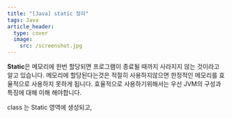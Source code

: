 ```yaml
---
title: "[Java] static 정리"
tags: Java
article_header:
  type: cover
  image:
    src: /screenshot.jpg
---
```


**Static**은 메모리에 한번 할당되면 프로그램이 종료될 때까지 사라지지 않는 것이라고 알고 있습니다. 
메모리에 할당된다는것은 적절히 사용하지않으면 한정적인 메모리를 효율적으로 사용하지 못하게 됩니다. 
효율적으로 사용하기위해서는 우선 JVM의 구성과 특징에 대해 이해 해야합니다.

class 는 Static 영역에 생성되고,

<!--more-->
